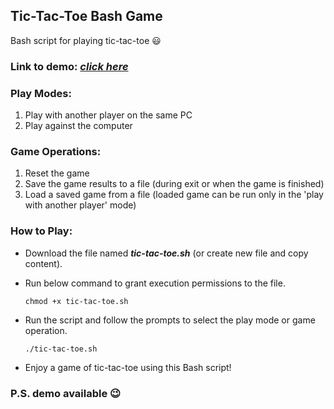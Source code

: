 ## Tic-Tac-Toe Bash Game
Bash script for playing tic-tac-toe :smiley:

### **Link to demo:** *[click here](https://drive.google.com/file/d/1goZMQqWmrJ5_KiaFxrwmJYiNdWgLjrpN/view?usp=sharing)*

### Play Modes:
1. Play with another player on the same PC
2. Play against the computer

### Game Operations:
1. Reset the game
2. Save the game results to a file (during exit or when the game is finished)
3. Load a saved game from a file (loaded game can be run only in the 'play with another player' mode)


### How to Play:
- Download the file named ***tic-tac-toe.sh*** (or create new file and copy content).
- Run below command to grant execution permissions to the file.
  ```
  chmod +x tic-tac-toe.sh
  ```

- Run the script and follow the prompts to select the play mode or game operation.

  ```
  ./tic-tac-toe.sh
  ```

- Enjoy a game of tic-tac-toe using this Bash script!


### P.S. demo available :wink:
